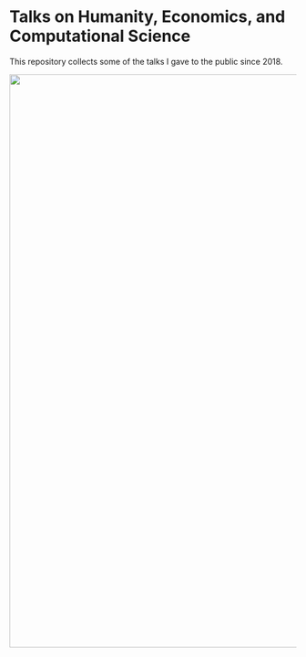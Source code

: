 # Talks on Humanity, Economics, and Computational Science

This repository collects some of the talks I gave to the public since 2018. 
         
  
<img src="images/mteverest16x9.png" width="1005" >


 


